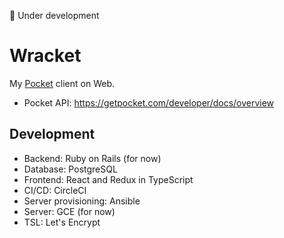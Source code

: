 🚧 Under development

# Wracket

My [Pocket](https://getpocket.com) client on Web.

- Pocket API: https://getpocket.com/developer/docs/overview

## Development

- Backend: Ruby on Rails (for now)
- Database: PostgreSQL
- Frontend: React and Redux in TypeScript
- CI/CD: CircleCI
- Server provisioning: Ansible
- Server: GCE (for now)
- TSL: Let's Encrypt
